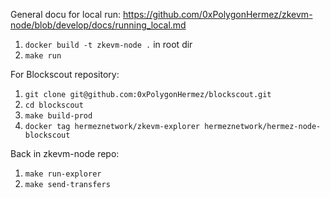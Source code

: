 General docu for local run: https://github.com/0xPolygonHermez/zkevm-node/blob/develop/docs/running_local.md

1. `docker build -t zkevm-node .` in root dir
2. `make run`

For Blockscout repository: 
1. `git clone git@github.com:0xPolygonHermez/blockscout.git`
2. `cd blockscout`
3. `make build-prod`
4. `docker tag hermeznetwork/zkevm-explorer hermeznetwork/hermez-node-blockscout`

Back in zkevm-node repo: 
1. `make run-explorer`
2. `make send-transfers`